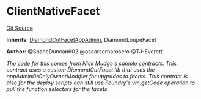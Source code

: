 # ClientNativeFacet
[Git Source](https://github.com/thrackle-io/forte-rules-engine/blob/7ed34a62033174e2129a3d6ffafc4f97afb624f7/src/client/token/handler/common/ClientNativeFacet.sol)

**Inherits:**
[DiamondCutFacetAppAdmin](/src/client/token/handler/common/DiamondCutFacetAppAdmin.sol/contract.DiamondCutFacetAppAdmin.md), DiamondLoupeFacet

**Author:**
@ShaneDuncan602 @oscarsernarosero @TJ-Everett

*The code for this comes from Nick Mudge's sample contracts.
This contract uses a custom DiamondCutFacet lib that uses the appAdminOrOnlyOwnerModifier for upgrades to facets.
This contract is also for the deploy scripts can still use Foundry's vm.getCode operation to pull the function selectors for the facets.*


